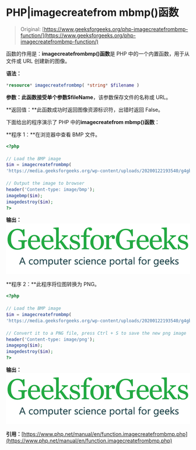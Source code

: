 # PHP|imagecreatefrom mbmp()函数

> Original: [https://www.geeksforgeeks.org/php-imagecreatefrombmp-function/](https://www.geeksforgeeks.org/php-imagecreatefrombmp-function/)

函数的作用是：**imagecreatefrombmp()函数**是 PHP 中的一个内置函数，用于从文件或 URL 创建新的图像。

**语法：**

```php
*resource* imagecreatefrombmp( *string* $filename )
```

**参数：**此函数接受单个参数**$fileName**，该参数保存文件的名称或 URL。

**返回值：**此函数成功时返回图像资源标识符，出错时返回 False。

下面给出的程序演示了 PHP 中的**imagecreatefrom mbmp()函数**：

**程序 1：**在浏览器中查看 BMP 文件。

```php
<?php

// Load the BMP image
$im = imagecreatefrombmp(
'https://media.geeksforgeeks.org/wp-content/uploads/20200122193540/g4gbmp.bmp');

// Output the image to browser
header('Content-type: image/bmp');  
imagebmp($im);
imagedestroy($im);
?>
```

**输出：**
![](img/1a76f8648946c7943b0c932253e95bb9.png)

**程序 2：**此程序将位图转换为 PNG。

```php
<?php

// Load the BMP image
$im = imagecreatefrombmp(
'https://media.geeksforgeeks.org/wp-content/uploads/20200122193540/g4gbmp.bmp');

// Convert it to a PNG file, press Ctrl + S to save the new png image
header('Content-type: image/png');  
imagepng($im);
imagedestroy($im);
?>
```

**输出：**
![](img/07c99ec29e7a50fc3ea91a9d4a8d2f31.png)

**引用：**[https://www.php.net/manual/en/function.imagecreatefrombmp.php](https://www.php.net/manual/en/function.imagecreatefrombmp.php)